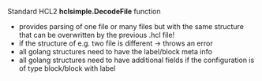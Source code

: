   Standard HCL2 **hclsimple.DecodeFile** function
* provides parsing of one file or many files but with the same structure that 
  can be overwritten by the previous .hcl file!
* if the structure of e.g. two file is different -> throws an error
* all golang structures need to have the label/block meta info
* all golang structures need to have additional fields if the configuration
  is of type block/block with label
  
  
  